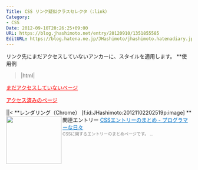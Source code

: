 ```yaml
---
Title: CSS リンク疑似クラスセレクタ（:link）
Category:
- CSS
Date: 2012-09-10T20:26:25+09:00
URL: https://blog.jhashimoto.net/entry/20120910/1351855585
EditURL: https://blog.hatena.ne.jp/JHashimoto/jhashimoto.hatenadiary.jp/atom/entry/12921228815717255789
---
```


リンク先にまだアクセスしていないアンカーに、スタイルを適用します。
**使用例
>|html|
<!DOCTYPE html>
<html lang="ja">
<head>
<title>Hello! CSS</title>
<meta charset="UTF-8">
<style>
a:link {
    color:  red;
}
</style>
</head>
<body>
<p><a href="./first.html">まだアクセスしていないページ</a></p>
<p><a href="./next.html">アクセス済みのページ</a></p>
</body>
</html>
||<
**レンダリング（Chrome）
[f:id:JHashimoto:20121102202519p:image]
**関連エントリー
<a href="http://d.hatena.ne.jp/JHashimoto/20121023/1350990421" target="_blank" rel="nofollow"><img class="alignleft" align="left" border="0" src="http://capture.heartrails.com/150x130/shadow?http://d.hatena.ne.jp/JHashimoto/20121023/1350990421" alt="" width="150" height="130" /></a><a style="color:#0070C5;" href="http://d.hatena.ne.jp/JHashimoto/20121023/1350990421" target="_blank" rel="nofollow">CSSエントリーのまとめ - プログラマーな日々</a><a href="http://b.hatena.ne.jp/entry/http://d.hatena.ne.jp/JHashimoto/20121023/1350990421" target="_blank"><img border="0" src="http://b.hatena.ne.jp/entry/image/http://d.hatena.ne.jp/JHashimoto/20121023/1350990421" alt="" /></a><br><span style="color: #808080;font-size: 80%;">CSSに関するエントリーのまとめページです。 ...</span><br style="clear:both;" />
